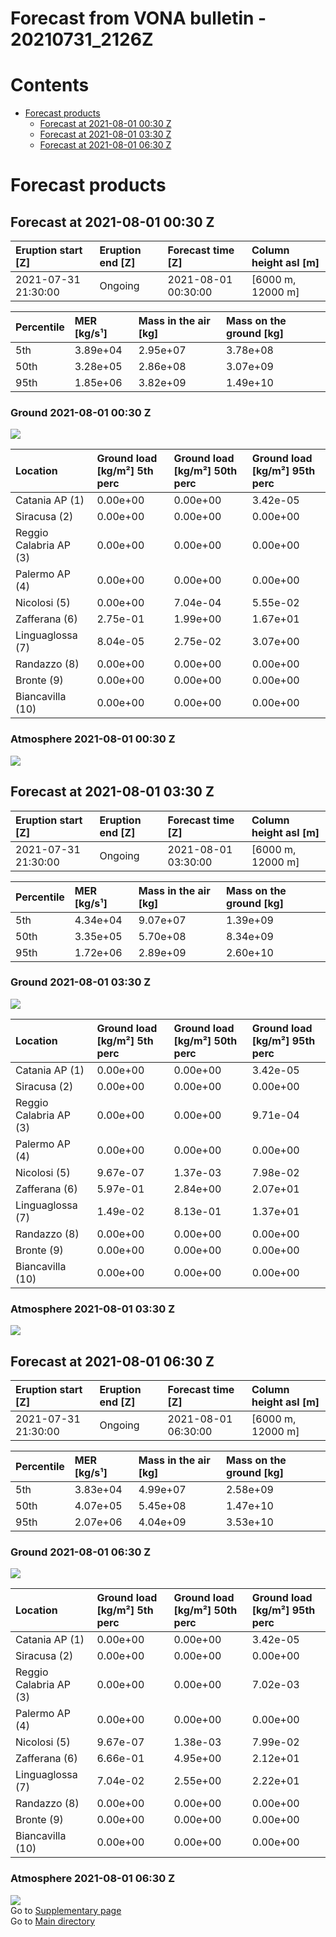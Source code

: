 
Forecast from VONA bulletin - 20210731_2126Z
============================================

Contents
========

* [Forecast products](#forecast-products)
	* [Forecast at 2021-08-01 00:30 Z](#forecast-at-2021-08-01-0030-z)
	* [Forecast at 2021-08-01 03:30 Z](#forecast-at-2021-08-01-0330-z)
	* [Forecast at 2021-08-01 06:30 Z](#forecast-at-2021-08-01-0630-z)

# Forecast products

## Forecast at 2021-08-01 00:30 Z
  

|Eruption start [Z]|Eruption end [Z]|Forecast time [Z]|Column height asl [m]|
| :--- | :--- | :--- | :--- |
|2021-07-31 21:30:00|Ongoing|2021-08-01 00:30:00|[6000 m, 12000 m]|
  
  

|Percentile|MER [kg/s¹]|Mass in the air [kg]|Mass on the ground [kg]|
| :--- | :--- | :--- | :--- |
|5th|3.89e+04|2.95e+07|3.78e+08|
|50th|3.28e+05|2.86e+08|3.07e+09|
|95th|1.85e+06|3.82e+09|1.49e+10|
  

### Ground 2021-08-01 00:30 Z
  
![](./figures/probability_grd_2021_08_01_0030_scenario_1.png)  
  
  
  
  
  
  
  
  
  

|Location|Ground load [kg/m²] 5th perc|Ground load [kg/m²] 50th perc|Ground load [kg/m²] 95th perc|
| :--- | :--- | :--- | :--- |
|Catania AP (1)|0.00e+00|0.00e+00|3.42e-05|
|Siracusa (2)|0.00e+00|0.00e+00|0.00e+00|
|Reggio Calabria AP (3)|0.00e+00|0.00e+00|0.00e+00|
|Palermo AP (4)|0.00e+00|0.00e+00|0.00e+00|
|Nicolosi (5)|0.00e+00|7.04e-04|5.55e-02|
|Zafferana (6)|2.75e-01|1.99e+00|1.67e+01|
|Linguaglossa (7)|8.04e-05|2.75e-02|3.07e+00|
|Randazzo (8)|0.00e+00|0.00e+00|0.00e+00|
|Bronte (9)|0.00e+00|0.00e+00|0.00e+00|
|Biancavilla (10)|0.00e+00|0.00e+00|0.00e+00|
  

### Atmosphere 2021-08-01 00:30 Z
  
![](./figures/probability_air_2021_08_01_0030_scenario_1_conclev_1.png)
## Forecast at 2021-08-01 03:30 Z
  

|Eruption start [Z]|Eruption end [Z]|Forecast time [Z]|Column height asl [m]|
| :--- | :--- | :--- | :--- |
|2021-07-31 21:30:00|Ongoing|2021-08-01 03:30:00|[6000 m, 12000 m]|
  
  

|Percentile|MER [kg/s¹]|Mass in the air [kg]|Mass on the ground [kg]|
| :--- | :--- | :--- | :--- |
|5th|4.34e+04|9.07e+07|1.39e+09|
|50th|3.35e+05|5.70e+08|8.34e+09|
|95th|1.72e+06|2.89e+09|2.60e+10|
  

### Ground 2021-08-01 03:30 Z
  
![](./figures/probability_grd_2021_08_01_0330_scenario_1.png)  
  
  
  
  
  
  
  
  
  

|Location|Ground load [kg/m²] 5th perc|Ground load [kg/m²] 50th perc|Ground load [kg/m²] 95th perc|
| :--- | :--- | :--- | :--- |
|Catania AP (1)|0.00e+00|0.00e+00|3.42e-05|
|Siracusa (2)|0.00e+00|0.00e+00|0.00e+00|
|Reggio Calabria AP (3)|0.00e+00|0.00e+00|9.71e-04|
|Palermo AP (4)|0.00e+00|0.00e+00|0.00e+00|
|Nicolosi (5)|9.67e-07|1.37e-03|7.98e-02|
|Zafferana (6)|5.97e-01|2.84e+00|2.07e+01|
|Linguaglossa (7)|1.49e-02|8.13e-01|1.37e+01|
|Randazzo (8)|0.00e+00|0.00e+00|0.00e+00|
|Bronte (9)|0.00e+00|0.00e+00|0.00e+00|
|Biancavilla (10)|0.00e+00|0.00e+00|0.00e+00|
  

### Atmosphere 2021-08-01 03:30 Z
  
![](./figures/probability_air_2021_08_01_0330_scenario_1_conclev_1.png)
## Forecast at 2021-08-01 06:30 Z
  

|Eruption start [Z]|Eruption end [Z]|Forecast time [Z]|Column height asl [m]|
| :--- | :--- | :--- | :--- |
|2021-07-31 21:30:00|Ongoing|2021-08-01 06:30:00|[6000 m, 12000 m]|
  
  

|Percentile|MER [kg/s¹]|Mass in the air [kg]|Mass on the ground [kg]|
| :--- | :--- | :--- | :--- |
|5th|3.83e+04|4.99e+07|2.58e+09|
|50th|4.07e+05|5.45e+08|1.47e+10|
|95th|2.07e+06|4.04e+09|3.53e+10|
  

### Ground 2021-08-01 06:30 Z
  
![](./figures/probability_grd_2021_08_01_0630_scenario_1.png)  
  
  
  
  
  
  
  
  
  

|Location|Ground load [kg/m²] 5th perc|Ground load [kg/m²] 50th perc|Ground load [kg/m²] 95th perc|
| :--- | :--- | :--- | :--- |
|Catania AP (1)|0.00e+00|0.00e+00|3.42e-05|
|Siracusa (2)|0.00e+00|0.00e+00|0.00e+00|
|Reggio Calabria AP (3)|0.00e+00|0.00e+00|7.02e-03|
|Palermo AP (4)|0.00e+00|0.00e+00|0.00e+00|
|Nicolosi (5)|9.67e-07|1.38e-03|7.99e-02|
|Zafferana (6)|6.66e-01|4.95e+00|2.12e+01|
|Linguaglossa (7)|7.04e-02|2.55e+00|2.22e+01|
|Randazzo (8)|0.00e+00|0.00e+00|0.00e+00|
|Bronte (9)|0.00e+00|0.00e+00|0.00e+00|
|Biancavilla (10)|0.00e+00|0.00e+00|0.00e+00|
  

### Atmosphere 2021-08-01 06:30 Z
  
![](./figures/probability_air_2021_08_01_0630_scenario_1_conclev_1.png)  
Go to [Supplementary page](Supplementary_page.md)  
Go to [Main directory](https://github.com/federicapardini/Real_time_ash_forecast)